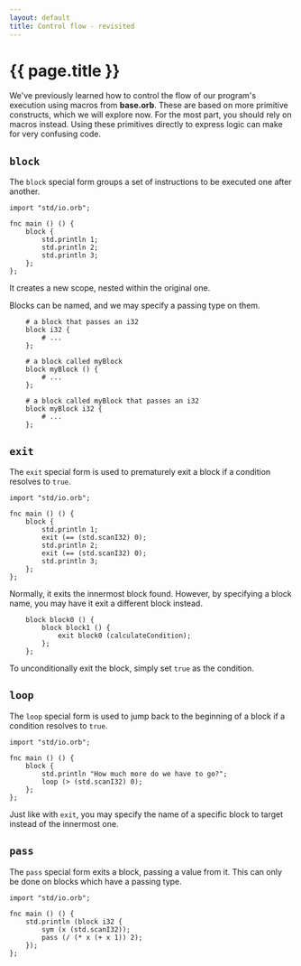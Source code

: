 ```yaml
---
layout: default
title: Control flow - revisited
---
```

# {{ page.title }}

We've previously learned how to control the flow of our program's execution using macros from **base.orb**. These are based on more primitive constructs, which we will explore now. For the most part, you should rely on macros instead. Using these primitives directly to express logic can make for very confusing code.

## `block`

The `block` special form groups a set of instructions to be executed one after another.

```
import "std/io.orb";

fnc main () () {
    block {
        std.println 1;
        std.println 2;
        std.println 3;
    };
};
```

It creates a new scope, nested within the original one.

Blocks can be named, and we may specify a passing type on them.

```
    # a block that passes an i32
    block i32 {
        # ...
    };

    # a block called myBlock
    block myBlock () {
        # ...
    };

    # a block called myBlock that passes an i32
    block myBlock i32 {
        # ...
    };
```

## `exit`

The `exit` special form is used to prematurely exit a block if a condition resolves to `true`.

```
import "std/io.orb";

fnc main () () {
    block {
        std.println 1;
        exit (== (std.scanI32) 0);
        std.println 2;
        exit (== (std.scanI32) 0);
        std.println 3;
    };
};
```

Normally, it exits the innermost block found. However, by specifying a block name, you may have it exit a different block instead.

```
    block block0 () {
        block block1 () {
            exit block0 (calculateCondition);
        };
    };
```

To unconditionally exit the block, simply set `true` as the condition.

## `loop`

The `loop` special form is used to jump back to the beginning of a block if a condition resolves to `true`.

```
import "std/io.orb";

fnc main () () {
    block {
        std.println "How much more do we have to go?";
        loop (> (std.scanI32) 0);
    };
};
```

Just like with `exit`, you may specify the name of a specific block to target instead of the innermost one.

## `pass`

The `pass` special form exits a block, passing a value from it. This can only be done on blocks which have a passing type.

```
import "std/io.orb";

fnc main () () {
    std.println (block i32 {
        sym (x (std.scanI32));
        pass (/ (* x (+ x 1)) 2);
    });
};
```